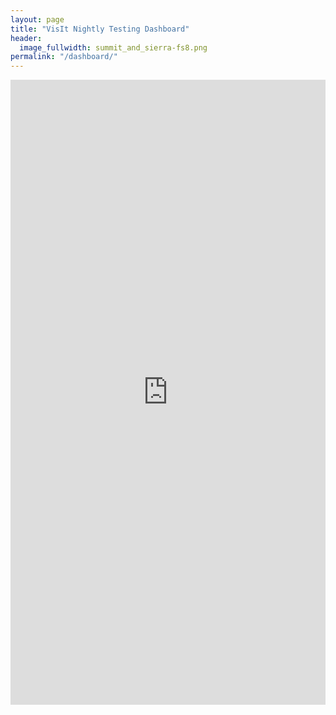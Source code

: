 ```yaml
---
layout: page
title: "VisIt Nightly Testing Dashboard"
header:
  image_fullwidth: summit_and_sierra-fs8.png
permalink: "/dashboard/"
---
```


<iframe style="border:none;" width="100%" height="1000px" src="https://htmlpreview.github.io/?https://github.com/visit-dav/dashboard/blob/master/index.html">
</iframe
